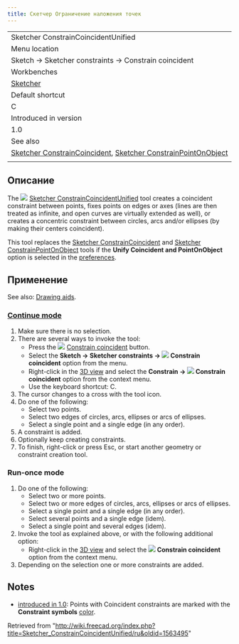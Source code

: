 ```yaml
---
title: Скетчер Ограничение наложения точек
---
```

|  |
| --- |
| Sketcher ConstrainCoincidentUnified |
| Menu location |
| Sketch → Sketcher constraints → Constrain coincident |
| Workbenches |
| [Sketcher](/Sketcher_Workbench "Sketcher Workbench") |
| Default shortcut |
| C |
| Introduced in version |
| 1.0 |
| See also |
| [Sketcher ConstrainCoincident](/Sketcher_ConstrainCoincident "Sketcher ConstrainCoincident"), [Sketcher ConstrainPointOnObject](/Sketcher_ConstrainPointOnObject "Sketcher ConstrainPointOnObject") |
|  |

## Описание

The ![](/images/Sketcher_ConstrainCoincidentUnified.svg) [Sketcher ConstrainCoincidentUnified](/Sketcher_ConstrainCoincidentUnified "Sketcher ConstrainCoincidentUnified") tool creates a coincident constraint between points, fixes points on edges or axes (lines are then treated as infinite, and open curves are virtually extended as well), or creates a concentric constraint between circles, arcs and/or ellipses (by making their centers coincident).

This tool replaces the [Sketcher ConstrainCoincident](/Sketcher_ConstrainCoincident "Sketcher ConstrainCoincident") and [Sketcher ConstrainPointOnObject](/Sketcher_ConstrainPointOnObject "Sketcher ConstrainPointOnObject") tools if the **Unify Coincident and PointOnObject** option is selected in the [preferences](/Sketcher_Preferences#General "Sketcher Preferences").

## Применение

See also: [Drawing aids](/Sketcher_Workbench#Drawing_aids "Sketcher Workbench").

### [Continue mode](/Sketcher_Workbench#Continue_modes "Sketcher Workbench")

1. Make sure there is no selection.
2. There are several ways to invoke the tool:
   * Press the ![](/images/Sketcher_ConstrainCoincidentUnified.svg) [Constrain coincident](/Sketcher_ConstrainCoincidentUnified "Sketcher ConstrainCoincidentUnified") button.
   * Select the **Sketch → Sketcher constraints → ![](/images/Sketcher_ConstrainCoincidentUnified.svg) Constrain coincident** option from the menu.
   * Right-click in the [3D view](/3D_view "3D view") and select the **Constrain → ![](/images/Sketcher_ConstrainCoincidentUnified.svg) Constrain coincident** option from the context menu.
   * Use the keyboard shortcut: C.
3. The cursor changes to a cross with the tool icon.
4. Do one of the following:
   * Select two points.
   * Select two edges of circles, arcs, ellipses or arcs of ellipses.
   * Select a single point and a single edge (in any order).
5. A constraint is added.
6. Optionally keep creating constraints.
7. To finish, right-click or press Esc, or start another geometry or constraint creation tool.

### Run-once mode

1. Do one of the following:
   * Select two or more points.
   * Select two or more edges of circles, arcs, ellipses or arcs of ellipses.
   * Select a single point and a single edge (in any order).
   * Select several points and a single edge (idem).
   * Select a single point and several edges (idem).
2. Invoke the tool as explained above, or with the following additional option:
   * Right-click in the [3D view](/3D_view "3D view") and select the **![](/images/Sketcher_ConstrainCoincidentUnified.svg) Constrain coincident** option from the context menu.
3. Depending on the selection one or more constraints are added.

## Notes

* [introduced in 1.0](/Release_notes_1.0 "Release notes 1.0"): Points with Coincident constraints are marked with the **Constraint symbols** [color](/Sketcher_Preferences#Display "Sketcher Preferences").

Retrieved from "<http://wiki.freecad.org/index.php?title=Sketcher_ConstrainCoincidentUnified/ru&oldid=1563495>"